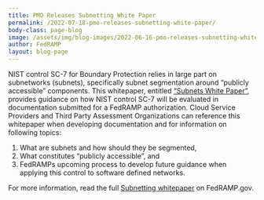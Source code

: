```yaml
---
title: PMO Releases Subnetting White Paper
permalink: /2022-07-18-pmo-releases-subnetting-white-paper/
body-class: page-blog
image: /assets/img/blog-images/2022-06-16-pmo-releases-subnetting-white-paper.png
author: FedRAMP
layout: blog-page
---
```


NIST control SC-7 for Boundary Protection relies in large part on subnetworks (subnets), specifically subnet segmentation around “publicly accessible” components. This whitepaper, entitled  <a href="https://www.fedramp.gov/assets/resources/documents/FedRAMP_subnets_white_paper.pdf" target="_blank" rel="noopener noreferrer">“Subnets White Paper”</a>, provides guidance on how NIST control SC-7 will be evaluated in documentation submitted for a FedRAMP authorization. Cloud Service Providers and Third Party Assessment Organizations can reference this whitepaper when developing documentation and for information on following topics: 
   
1. What are subnets and how should they be segmented,
2. What constitutes “publicly accessible”, and
3. FedRAMPs upcoming process to develop future guidance when applying this control to software defined networks.

For more information, read the full <a href="https://www.fedramp.gov/assets/resources/documents/FedRAMP_subnets_white_paper.pdf" target="_blank" rel="noopener noreferrer">Subnetting whitepaper</a> on FedRAMP.gov.
